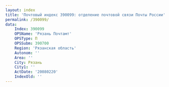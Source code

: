 ```yaml
---
layout: index
title: 'Почтовый индекс 390099: отделение почтовой связи Почты России'
permalink: /390099/
data:
    Index: 390099
    OPSName: 'Рязань Почтамт'
    OPSType: П
    OPSSubm: 390700
    Region: 'Рязанская область'
    Autonom: ''
    Area: ''
    City: Рязань
    City1: ''
    ActDate: '20080220'
    IndexOld: ''
---
```

